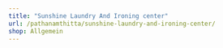 ```yaml
---
title: "Sunshine Laundry And Ironing center"
url: /pathanamthitta/sunshine-laundry-and-ironing-center/
shop: Allgemein
---
```

